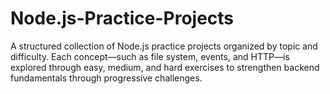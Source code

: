 # Node.js-Practice-Projects
A structured collection of Node.js practice projects organized by topic and difficulty. Each concept—such as file system, events, and HTTP—is explored through easy, medium, and hard exercises to strengthen backend fundamentals through progressive challenges.
